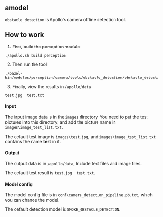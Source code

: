 ## amodel
`obstacle_detection` is Apollo's camera offline detection tool.

## How to work
1. First, build the perception module
```
./apollo.sh build perception
```
2. Then run the tool
```
./bazel-bin/modules/perception/camera/tools/obstacle_detection/obstacle_detection
```
3. Finally, view the results in `/apollo/data`
```
test.jpg  test.txt
```

#### Input
The input image data is in the `images` directory. You need to put the test pictures into this directory, and add the picture name in `images\image_test_list.txt`.

The default test image is `images\test.jpg`, and `images\image_test_list.txt` contains the name **test** in it.

#### Output
The output data is in `/apollo/data`, Include text files and image files.

The default test result is `test.jpg  test.txt`.

#### Model config
The model config file is in `conf\camera_detection_pipeline.pb.txt`, which you can change the model.

The default detection model is `SMOKE_OBSTACLE_DETECTION`.
